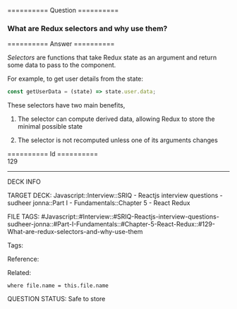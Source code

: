 ========== Question ==========  

### What are Redux selectors and why use them?  

========== Answer ==========  

_Selectors_ are functions that take Redux state as an argument and return some data to pass to the component.

For example, to get user details from the state:

```javascript
const getUserData = (state) => state.user.data;
```

These selectors have two main benefits,

1.  The selector can compute derived data, allowing Redux to store the minimal possible state

2.  The selector is not recomputed unless one of its arguments changes

========== Id ==========  
129

---

DECK INFO

TARGET DECK: Javascript::Interview::SRIQ - Reactjs interview questions - sudheer jonna::Part I - Fundamentals::Chapter 5 - React Redux

FILE TAGS: #Javascript::#Interview::#SRIQ-Reactjs-interview-questions-sudheer-jonna::#Part-I-Fundamentals::#Chapter-5-React-Redux::#129-What-are-redux-selectors-and-why-use-them

Tags:

Reference:

Related:

```dataview
where file.name = this.file.name
```
QUESTION STATUS: Safe to store
